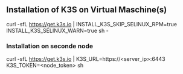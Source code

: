 
## Installation of K3S on Virtual Maschine(s)


curl -sfL https://get.k3s.io | INSTALL_K3S_SKIP_SELINUX_RPM=true INSTALL_K3S_SELINUX_WARN=true sh -




### Installation on seconde node


curl -sfL https://get.k3s.io | K3S_URL=https://<server_ip>:6443 K3S_TOKEN=<node_token> sh

